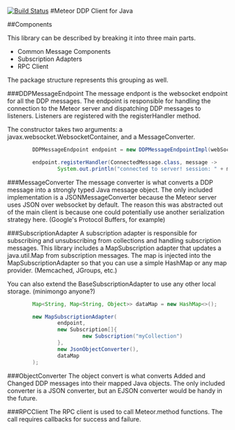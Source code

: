 [![Build Status](https://travis-ci.org/sailorgeoffrey/ddp-client-java.png?branch=master)](https://travis-ci.org/sailorgeoffrey/ddp-client-java)
#Meteor DDP Client for Java

##Components

This library can be described by breaking it into three main parts.

 * Common Message Components
 * Subscription Adapters
 * RPC Client

The package structure represents this grouping as well.

###DDPMessageEndpoint
The message endpont is the websocket endpoint for all the DDP messages.  The endpoint is responsible for handling the
connection to the Meteor server and dispatching DDP messages to listeners.  Listeners are registered with the
registerHandler method.

The constructor takes two arguments: a javax.websocket.WebsocketContainer, and a MessageConverter.

```java
        DDPMessageEndpoint endpoint = new DDPMessageEndpointImpl(webSocketContainer, messageConverter);

        endpoint.registerHandler(ConnectedMessage.class, message ->
                System.out.println("connected to server! session: " + message.getSession()));
```

###MessageConverter
The message converter is what converts a DDP message into a strongly typed Java message object.  The only included
implementation is a JSONMessageConverter because the Meteor server uses JSON over websocket by default.  The reason this
was abstracted out of the main client is because one could potentially use another serialization strategy here.
(Google's Protocol Buffers, for example)

###SubscriptionAdapter
A subscription adapter is responsible for subscribing and unsubscribing from collections and handling subscription
messages.  This library includes a MapSubscription adapter that updates a java.util.Map from subscription messages.  The
map is injected into the MapSubscriptionAdapter so that you can use a simple HashMap or any map provider. (Memcached,
JGroups, etc.)

You can also extend the BaseSubscriptionAdapter to use any other local storage.  (minimongo anyone?)

```java
        Map<String, Map<String, Object>> dataMap = new HashMap<>();

        new MapSubscriptionAdapter(
                endpoint,
                new Subscription[]{
                        new Subscription("myCollection")
                },
                new JsonObjectConverter(),
                dataMap
        );
```

###ObjectConverter
The object convert is what converts Added and Changed DDP messages into their mapped Java objects.  The only included
converter is a JSON converter, but an EJSON converter would be handy in the future.

###RPCClient
The RPC client is used to call Meteor.method functions.  The call requires callbacks for success and failure.
